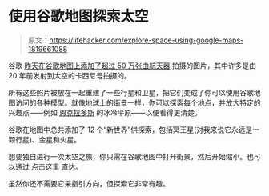 # 使用谷歌地图探索太空

> 原文：<https://lifehacker.com/explore-space-using-google-maps-1819661088>

谷歌 [昨天在谷歌地图上添加了超过 50 万张由航天器](https://www.blog.google/products/maps/space-out-planets-google-maps/) 拍摄的图片，其中许多是由 20 年前发射到太空的卡西尼号拍摄的。



所有这些照片被放在一起重建了一些行星和卫星，把它们变成了你可以使用谷歌地图访问的各种模型。就像地球上的街景一样，你可以探索每个地点，并放大特定的兴趣点——例如 [恩克拉多斯](http://google.com/maps/space/enceladus) 的冰冷平原——以便看得更清楚。

谷歌在地图中总共添加了 12 个“新世界”供探索，包括冥王星(对我来说它永远是一颗行星)、金星和火星。

想要独自进行一次太空之旅，你只需在谷歌地图中打开街景，然后开始缩小。也可以通过 [点击这里](https://www.google.com/maps/space/) 直达。

虽然你还不需要它来指引方向，但探索它非常有趣。